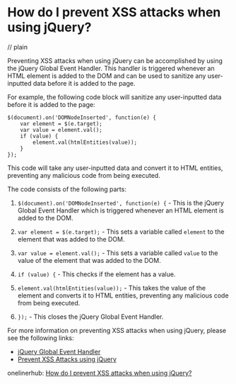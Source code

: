 # How do I prevent XSS attacks when using jQuery?
// plain

Preventing XSS attacks when using jQuery can be accomplished by using the jQuery Global Event Handler. This handler is triggered whenever an HTML element is added to the DOM and can be used to sanitize any user-inputted data before it is added to the page.

For example, the following code block will sanitize any user-inputted data before it is added to the page:

```
$(document).on('DOMNodeInserted', function(e) {
    var element = $(e.target);
    var value = element.val();
    if (value) {
        element.val(htmlEntities(value));
    }
});
```

This code will take any user-inputted data and convert it to HTML entities, preventing any malicious code from being executed.

The code consists of the following parts:

1. `$(document).on('DOMNodeInserted', function(e) {` - This is the jQuery Global Event Handler which is triggered whenever an HTML element is added to the DOM.

2. `var element = $(e.target);` - This sets a variable called `element` to the element that was added to the DOM.

3. `var value = element.val();` - This sets a variable called `value` to the value of the element that was added to the DOM.

4. `if (value) {` - This checks if the element has a value.

5. `element.val(htmlEntities(value));` - This takes the value of the element and converts it to HTML entities, preventing any malicious code from being executed.

6. `});` - This closes the jQuery Global Event Handler.

For more information on preventing XSS attacks when using jQuery, please see the following links:

- [jQuery Global Event Handler](https://api.jquery.com/global-events/)
- [Prevent XSS Attacks using jQuery](https://dev.to/emmawedekind/prevent-xss-attacks-using-jquery-3m7i)

onelinerhub: [How do I prevent XSS attacks when using jQuery?](https://onelinerhub.com/jquery/how-do-i-prevent-xss-attacks-when-using-jquery)